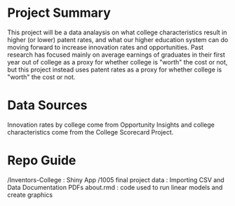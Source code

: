# Project Summary

This project will be a data analaysis on what college characteristics result in higher (or lower) patent rates, and what our higher education system can do moving forward to increase innovation rates and opportunities. Past research has focused mainly on average earnings of graduates in their first year out of college as a proxy for whether college is "worth" the cost or not, but this project instead uses patent rates as a proxy for whether college is "worth" the cost or not.

# Data Sources

Innovation rates by college come from Opportunity Insights and college characteristics come from the College Scorecard Project.

# Repo Guide
/Inventors-College : Shiny App
/1005 final project data : Importing CSV and Data Documentation PDFs
about.rmd : code used to run linear models and create graphics
